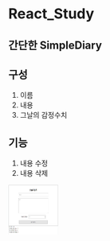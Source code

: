 # React_Study

## 간단한 SimpleDiary

## 구성

1. 이름
2. 내용
3. 그날의 감정수치

## 기능

1. 내용 수정
2. 내용 삭제

<img src = "./simplediary/Diary_Main.png" width = 100 height = 100>
